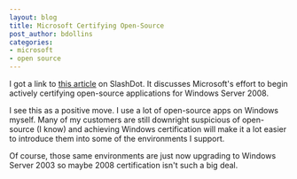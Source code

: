 ```yaml
---
layout: blog
title: Microsoft Certifying Open-Source
post_author: bdollins
categories:
- microsoft
- open source
---
```


I got a link to <a href="http://seekingalpha.com/article/71145-microsoft-s-savvy-open-source-move">this article</a> on SlashDot. It discusses Microsoft's effort to begin actively certifying open-source applications for Windows Server 2008.

I see this as a positive move. I use a lot of open-source apps on Windows myself. Many of my customers are still downright suspicious of open-source (I know) and achieving Windows certification will make it a lot easier to introduce them into some of the environments I support.

Of course, those same environments are just now upgrading to Windows Server 2003 so maybe 2008 certification isn't such a big deal.